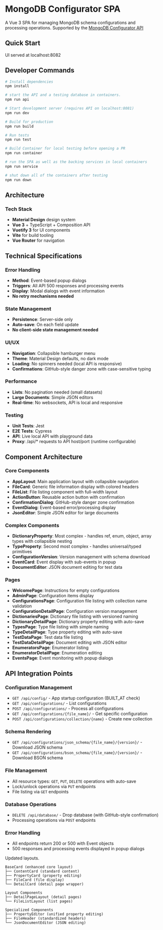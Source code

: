 # MongoDB Configurator SPA

A Vue 3 SPA for managing MongoDB schema configurations and processing operations. Supported by the [MongoDB Configurator API](https://github.com/agile-learning-institute/mongodb_configurator_api)

## Quick Start
UI served at localhost:8082

## Developer Commands

```bash
# Install dependencies
npm install

# start the API and a testing database in containers. 
npm run api

# Start development server (requires API on localhost:8081)
npm run dev

# Build for production
npm run build

# Run tests
npm run test

# Build Container for local testing before opening a PR
npm run container

# run the SPA as well as the backing services in local containers
npm run service

# shut down all of the containers after testing 
npm run down

```

## Architecture

### Tech Stack
- **Material Design** design system
- **Vue 3** + TypeScript + Composition API
- **Vuetify 3** for UI components
- **Vite** for build tooling
- **Vue Router** for navigation

## Technical Specifications

### Error Handling
- **Method**: Event-based popup dialogs
- **Triggers**: All API 500 responses and processing events
- **Display**: Modal dialogs with event information
- **No retry mechanisms needed**

### State Management
- **Persistence**: Server-side only
- **Auto-save**: On each field update
- **No client-side state management needed**

### UI/UX
- **Navigation**: Collapsible hamburger menu
- **Theme**: Material Design defaults, no dark mode
- **Loading**: No spinners needed (local API is responsive)
- **Confirmations**: GitHub-style danger zone with case-sensitive typing

### Performance
- **Lists**: No pagination needed (small datasets)
- **Large Documents**: Simple JSON editors
- **Real-time**: No websockets, API is local and responsive

### Testing
- **Unit Tests**: Jest
- **E2E Tests**: Cypress
- **API**: Live local API with playground data
- **Proxy**: /api/* requests to API host/port (runtime configurable)

## Component Architecture

### Core Components
- **AppLayout**: Main application layout with collapsible navigation
- **FileCard**: Generic file information display with colored headers
- **FileList**: File listing component with full-width layout
- **ActionButton**: Reusable action button with confirmation
- **ConfirmationDialog**: GitHub-style danger zone confirmation
- **EventDialog**: Event-based error/processing display
- **JsonEditor**: Simple JSON editor for large documents

### Complex Components
- **DictionaryProperty**: Most complex - handles ref, enum, object, array types with collapsible nesting
- **TypeProperty**: Second most complex - handles universal/typed primitives
- **ConfigurationVersion**: Version management with schema download
- **EventCard**: Event display with sub-events in popup
- **DocumentEditor**: JSON document editing for test data

### Pages
- **WelcomePage**: Instructions for empty configurations
- **AdminPage**: Configuration items display
- **ConfigurationsPage**: Configuration file listing with collection name validation
- **ConfigurationDetailPage**: Configuration version management
- **DictionariesPage**: Dictionary file listing with versioned naming
- **DictionaryDetailPage**: Dictionary property editing with auto-save
- **TypesPage**: Type file listing with simple naming
- **TypeDetailPage**: Type property editing with auto-save
- **TestDataPage**: Test data file listing
- **TestDataDetailPage**: Document editing with JSON editor
- **EnumeratorsPage**: Enumerator listing
- **EnumeratorDetailPage**: Enumeration editing
- **EventsPage**: Event monitoring with popup dialogs

## API Integration Points

### Configuration Management
- `GET /api/config/` - App startup configuration (BUILT_AT check)
- `GET /api/configurations/` - List configurations
- `POST /api/configurations/` - Process all configurations
- `GET /api/configurations/{file_name}/` - Get specific configuration
- `POST /api/configurations/collection/{name}` - Create new collection

### Schema Rendering
- `GET /api/configurations/json_schema/{file_name}/{version}/` - Download JSON schema
- `GET /api/configurations/bson_schema/{file_name}/{version}/` - Download BSON schema

### File Management
- All resource types: `GET`, `PUT`, `DELETE` operations with auto-save
- Lock/unlock operations via `PUT` endpoints
- File listing via `GET` endpoints

### Database Operations
- `DELETE /api/database/` - Drop database (with GitHub-style confirmation)
- Processing operations via `POST` endpoints

### Error Handling
- All endpoints return 200 or 500 with Event objects
- 500 responses and processing events displayed in popup dialogs

Updated layouts.
```
BaseCard (enhanced core layout)
├── ContentCard (standard content)
├── PropertyCard (property editing)
├── FileCard (file display)
└── DetailCard (detail page wrapper)

Layout Components
├── DetailPageLayout (detail pages)
└── FileListLayout (list pages)

Specialized Components
├── PropertyEditor (unified property editing)
├── FileHeader (standardized headers)
└── JsonDocumentEditor (JSON editing)
```